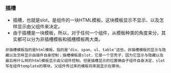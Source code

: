### 插槽
- 插槽，也就是slot，是组件的一块HTML模板，这块模板显示不显示、以及怎样显示由父组件来决定。
- 由于插槽是一块模板，所以，对于任何一个组件，从模板种类的角度来分，其实都可以分为非插槽模板和插槽模板两大类。
```
非插槽模板指的是html模板，指的是‘div、span、ul、table’这些，非插槽模板的显示与隐藏以及怎样显示由插件自身控制；插槽模板是slot，它是一个空壳子，因为它显示与隐藏以及最后用什么样的html模板显示由父组件控制。但是插槽显示的位置确由子组件自身决定，slot写在组件template的哪块，父组件传过来的模板将来就显示在哪块。
```